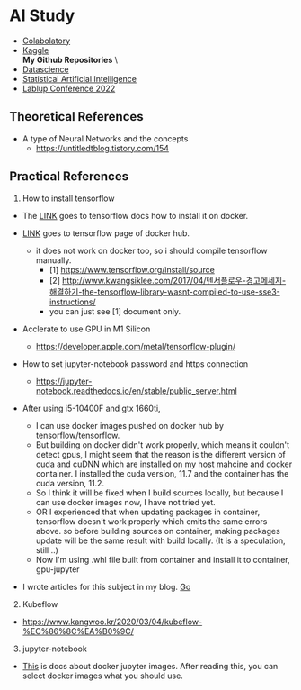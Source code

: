 # AI Study

* [Colabolatory](https://research.google.com/colaboratory)
* [Kaggle](https://www.kaggle.com)
\
**My Github Repositories**
\
* [Datascience](https://github.com/dev-onejun/Datascience)
* [Statistical Artificial Intelligence](https://github.com/dev-onejun/Statistical-Artificial-Intelligence)
* [Lablup Conference 2022](https://github.com/dev-onejun/Lablup-Conference-2022)

## Theoretical References

* A type of Neural Networks and the concepts
  * https://untitledtblog.tistory.com/154

## Practical References

1. How to install tensorflow

  * The [LINK](https://www.tensorflow.org/install/docker) goes to tensorflow docs how to install it on docker.
  * [LINK](https://hub.docker.com/r/tensorflow/tensorflow) goes to tensorflow page of docker hub.
    * it does not work on docker too, so i should compile tensorflow manually.
      * [1] https://www.tensorflow.org/install/source
      * [2] http://www.kwangsiklee.com/2017/04/텐서플로우-경고메세지-해결하기-the-tensorflow-library-wasnt-compiled-to-use-sse3-instructions/
      * you can just see [1] document only.

  * Acclerate to use GPU in M1 Silicon
    * https://developer.apple.com/metal/tensorflow-plugin/

  * How to set jupyter-notebook password and https connection
    * https://jupyter-notebook.readthedocs.io/en/stable/public_server.html

  * After using i5-10400F and gtx 1660ti,
    * I can use docker images pushed on docker hub by tensorflow/tensorflow.
    * But building on docker didn't work properly, which means it couldn't detect gpus, I might seem that the reason is the different version of cuda and cuDNN which are installed on my host mahcine and docker container. I installed the cuda version, 11.7 and the container has the cuda version, 11.2.
    * So I think it will be fixed when I build sources locally, but because I can use docker images now, I have not tried yet.
    * OR I experienced that when updating packages in container, tensorflow doesn't work properly which emits the same errors above. so before building sources on container, making packages update will be the same result with build locally. (It is a speculation, still ..)
    * Now I'm using .whl file built from container and install it to container, gpu-jupyter

  * I wrote articles for this subject in my blog. [Go](https://dev-onejun.github.io/study/artificial%20intelligence/2022/12/15/InstallLibrary.html)

2. Kubeflow

  * https://www.kangwoo.kr/2020/03/04/kubeflow-%EC%86%8C%EA%B0%9C/

3. jupyter-notebook

  * [This](https://jupyter-docker-stacks.readthedocs.io/en/latest/using/selecting.html) is docs about docker jupyter images. After reading this, you can select docker images what you should use.
